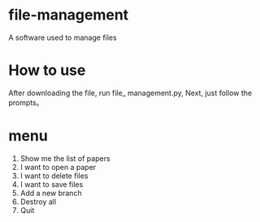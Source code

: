 # file-management
A software used to manage files
# How to use
After downloading the file, run file_ management.py, Next, just follow the prompts。
# menu
1. Show me the list of papers                                      
2. I want to open a paper                                          
3. I want to delete  files                                         
4. I want to save files                                         
5. Add a new branch                                           
6. Destroy all                                                       
7. Quit        
